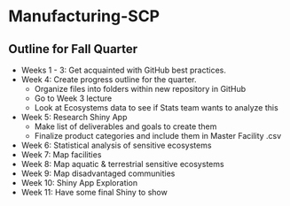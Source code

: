 # Manufacturing-SCP
## Outline for Fall Quarter
* Weeks 1 - 3: Get acquainted with GitHub best practices.
* Week 4: Create progress outline for the quarter.
  * Organize files into folders within new repository in GitHub
  * Go to Week 3 lecture
  * Look at Ecosystems data to see if Stats team wants to analyze this
* Week 5: Research Shiny App 
  * Make list of deliverables and goals to create them
  * Finalize product categories and include them in Master Facility .csv
* Week 6: Statistical analysis of sensitive ecosystems
* Week 7: Map facilities
* Week 8: Map aquatic & terrestrial sensitive ecosystems
* Week 9: Map disadvantaged communities
* Week 10: Shiny App Exploration
* Week 11: Have some final Shiny to show